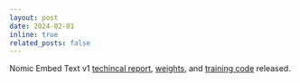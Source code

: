 ```yaml
---
layout: post
date: 2024-02-01
inline: true
related_posts: false
---
```


Nomic Embed Text v1 [techincal report](https://arxiv.org/abs/2402.01613), [weights](https://huggingface.co/nomic-ai/nomic-embed-text-v1), and [training code](https://github.com/nomic-ai/contrastors) released.